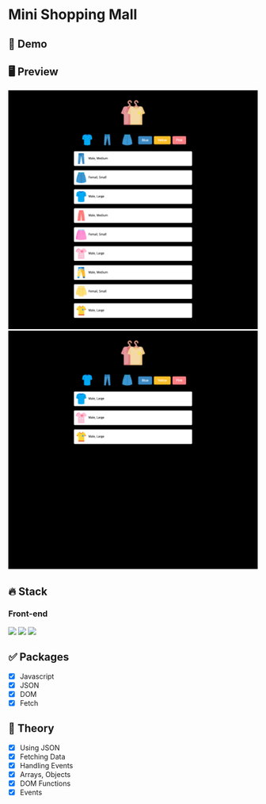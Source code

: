 # Mini Shopping Mall

## 🔗 Demo

## 🖥 Preview

<img src="preview1.png">
<img src="preview2.png">

## 🔥 Stack

### Front-end

<img height="30" src="https://img.shields.io/badge/HTML5-E34F26?style=for-the-badge&logo=HTML5&logoColor=white" /> <img height="30" src="https://img.shields.io/badge/CSS3-1572B6?style=for-the-badge&logo=CSS3&logoColor=white"/>
<img height="30" src="https://img.shields.io/badge/Javascript-black?style=for-the-badge&logo=Javascript&logoColor=F7DF1E"/>

## ✅ Packages

- [x] Javascript
- [x] JSON
- [x] DOM
- [x] Fetch

## 📖 Theory

- [x] Using JSON
- [x] Fetching Data
- [x] Handling Events
- [x] Arrays, Objects
- [x] DOM Functions
- [x] Events
